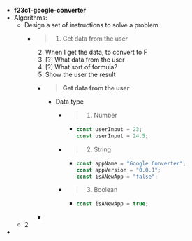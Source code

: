 - **f23c1-google-converter**
- Algorithms:
	- Design a set of instructions to solve a problem
		- >1. Get data from the user
		  2. When I get the data, to convert to F
		  3. [?] What data from the user
		  4. [?] What sort of formula?
		  5. Show the user the result
			- > **Get data from the user**
				- Data type
					- >1. Number
						- ```js
						  const userInput = 23;
						  const userInput = 24.5;
						  ```
					- >2. String
						- ```js
						  const appName = "Google Converter";
						  const appVersion = "0.0.1";
						  const isANewApp = "false";
						  ```
					- >3. Boolean
						- ```js
						  const isANewApp = true;
						  ```
			-
	- 2
-